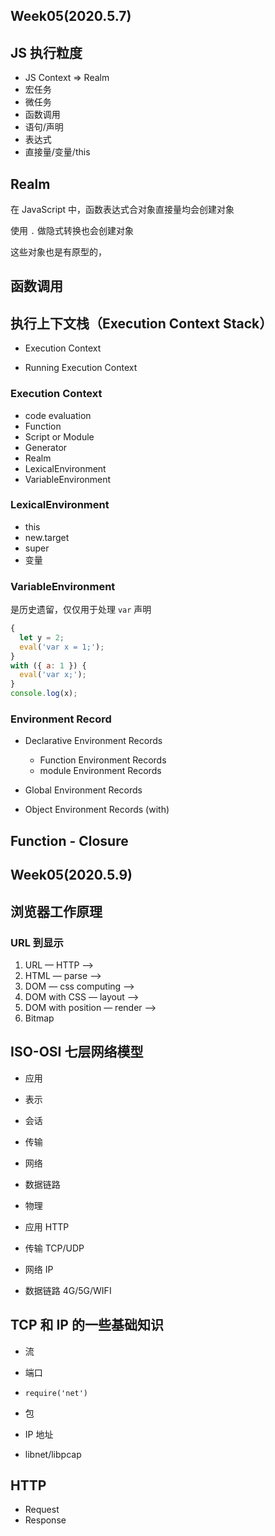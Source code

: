 ## Week05(2020.5.7)

## JS 执行粒度

- JS Context => Realm
- 宏任务
- 微任务
- 函数调用
- 语句/声明
- 表达式
- 直接量/变量/this


## Realm

在 JavaScript 中，函数表达式合对象直接量均会创建对象

使用 `.` 做隐式转换也会创建对象

这些对象也是有原型的，


## 函数调用


## 执行上下文栈（Execution Context Stack）

- Execution Context

- Running Execution Context


### Execution Context

- code evaluation
- Function
- Script or Module
- Generator
- Realm
- LexicalEnvironment
- VariableEnvironment


### LexicalEnvironment

- this
- new.target
- super
- 变量


### VariableEnvironment

是历史遗留，仅仅用于处理 `var` 声明

```js
{
  let y = 2;
  eval('var x = 1;');
}
with ({ a: 1 }) {
  eval('var x;');
}
console.log(x);
```


### Environment Record

- Declarative Environment Records

	- Function Environment Records
	- module Environment Records

- Global Environment Records

- Object Environment Records (with)


## Function - Closure


## Week05(2020.5.9)

## 浏览器工作原理


### URL 到显示

1. URL — HTTP —> 
2. HTML — parse —> 
3. DOM — css computing —> 
4. DOM with CSS — layout —> 
5. DOM with position — render —> 
6. Bitmap


## ISO-OSI 七层网络模型

* 应用
* 表示
* 会话
* 传输
* 网络
* 数据链路
* 物理

* 应用	      HTTP
* 传输	      TCP/UDP
* 网络       IP
* 数据链路     4G/5G/WIFI


## TCP 和 IP 的一些基础知识

* 流
* 端口
* `require('net')`

* 包
* IP 地址
* libnet/libpcap


## HTTP

* Request
* Response
